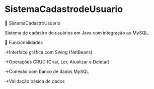# SistemaCadastrodeUsuario
📝 SistemaCadastroUsuario

Sistema de cadastro de usuários em Java com integração ao MySQL.

🔧 Funcionalidades

->Interface gráfica com Swing (NetBeans)

->Operações CRUD (Criar, Ler, Atualizar e Deletar)

->Conexão com banco de dados MySQL

->Validação básica de dados
